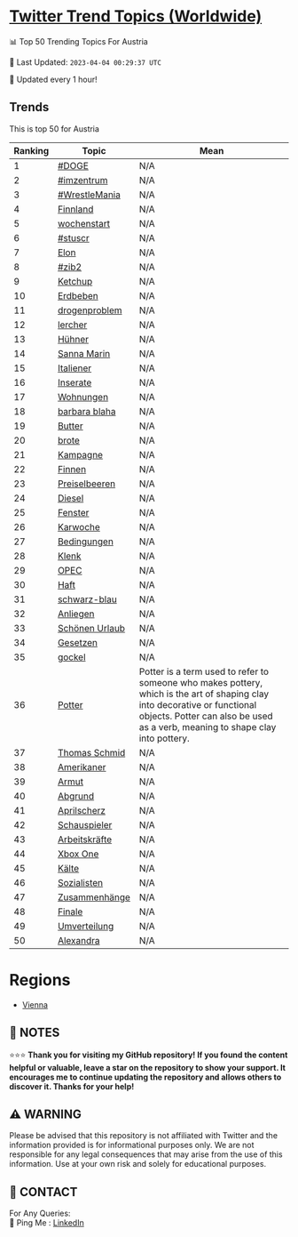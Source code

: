 [Twitter Trend Topics (Worldwide)](https://github.com/ErcinDedeoglu/Twitter-Trend-Topics)
==========


📊 Top 50 Trending Topics For Austria

📆 Last Updated: `2023-04-04 00:29:37 UTC`

🔧 Updated every 1 hour!


## Trends

This is top 50 for Austria

| Ranking | Topic | Mean |
| ------- | ------------ | ------------ |
| 1 | [#DOGE](http://twitter.com/search?q=%23DOGE) | N/A |
| 2 | [#imzentrum](http://twitter.com/search?q=%23imzentrum) | N/A |
| 3 | [#WrestleMania](http://twitter.com/search?q=%23WrestleMania) | N/A |
| 4 | [Finnland](http://twitter.com/search?q=Finnland) | N/A |
| 5 | [wochenstart](http://twitter.com/search?q=wochenstart) | N/A |
| 6 | [#stuscr](http://twitter.com/search?q=%23stuscr) | N/A |
| 7 | [Elon](http://twitter.com/search?q=Elon) | N/A |
| 8 | [#zib2](http://twitter.com/search?q=%23zib2) | N/A |
| 9 | [Ketchup](http://twitter.com/search?q=Ketchup) | N/A |
| 10 | [Erdbeben](http://twitter.com/search?q=Erdbeben) | N/A |
| 11 | [drogenproblem](http://twitter.com/search?q=drogenproblem) | N/A |
| 12 | [lercher](http://twitter.com/search?q=lercher) | N/A |
| 13 | [Hühner](http://twitter.com/search?q=H%c3%bchner) | N/A |
| 14 | [Sanna Marin](http://twitter.com/search?q=Sanna+Marin) | N/A |
| 15 | [Italiener](http://twitter.com/search?q=Italiener) | N/A |
| 16 | [Inserate](http://twitter.com/search?q=Inserate) | N/A |
| 17 | [Wohnungen](http://twitter.com/search?q=Wohnungen) | N/A |
| 18 | [barbara blaha](http://twitter.com/search?q=barbara+blaha) | N/A |
| 19 | [Butter](http://twitter.com/search?q=Butter) | N/A |
| 20 | [brote](http://twitter.com/search?q=brote) | N/A |
| 21 | [Kampagne](http://twitter.com/search?q=Kampagne) | N/A |
| 22 | [Finnen](http://twitter.com/search?q=Finnen) | N/A |
| 23 | [Preiselbeeren](http://twitter.com/search?q=Preiselbeeren) | N/A |
| 24 | [Diesel](http://twitter.com/search?q=Diesel) | N/A |
| 25 | [Fenster](http://twitter.com/search?q=Fenster) | N/A |
| 26 | [Karwoche](http://twitter.com/search?q=Karwoche) | N/A |
| 27 | [Bedingungen](http://twitter.com/search?q=Bedingungen) | N/A |
| 28 | [Klenk](http://twitter.com/search?q=Klenk) | N/A |
| 29 | [OPEC](http://twitter.com/search?q=OPEC) | N/A |
| 30 | [Haft](http://twitter.com/search?q=Haft) | N/A |
| 31 | [schwarz-blau](http://twitter.com/search?q=schwarz-blau) | N/A |
| 32 | [Anliegen](http://twitter.com/search?q=Anliegen) | N/A |
| 33 | [Schönen Urlaub](http://twitter.com/search?q=Sch%c3%b6nen+Urlaub) | N/A |
| 34 | [Gesetzen](http://twitter.com/search?q=Gesetzen) | N/A |
| 35 | [gockel](http://twitter.com/search?q=gockel) | N/A |
| 36 | [Potter](http://twitter.com/search?q=Potter) | Potter is a term used to refer to someone who makes pottery, which is the art of shaping clay into decorative or functional objects. Potter can also be used as a verb, meaning to shape clay into pottery. |
| 37 | [Thomas Schmid](http://twitter.com/search?q=Thomas+Schmid) | N/A |
| 38 | [Amerikaner](http://twitter.com/search?q=Amerikaner) | N/A |
| 39 | [Armut](http://twitter.com/search?q=Armut) | N/A |
| 40 | [Abgrund](http://twitter.com/search?q=Abgrund) | N/A |
| 41 | [Aprilscherz](http://twitter.com/search?q=Aprilscherz) | N/A |
| 42 | [Schauspieler](http://twitter.com/search?q=Schauspieler) | N/A |
| 43 | [Arbeitskräfte](http://twitter.com/search?q=Arbeitskr%c3%a4fte) | N/A |
| 44 | [Xbox One](http://twitter.com/search?q=Xbox+One) | N/A |
| 45 | [Kälte](http://twitter.com/search?q=K%c3%a4lte) | N/A |
| 46 | [Sozialisten](http://twitter.com/search?q=Sozialisten) | N/A |
| 47 | [Zusammenhänge](http://twitter.com/search?q=Zusammenh%c3%a4nge) | N/A |
| 48 | [Finale](http://twitter.com/search?q=Finale) | N/A |
| 49 | [Umverteilung](http://twitter.com/search?q=Umverteilung) | N/A |
| 50 | [Alexandra](http://twitter.com/search?q=Alexandra) | N/A |



# Regions

* [Vienna](</Austria/Vienna.md>)



## 📝 NOTES

⭐⭐⭐ **Thank you for visiting my GitHub repository! If you found the content helpful or valuable, leave a star on the repository to show your support. It encourages me to continue updating the repository and allows others to discover it. Thanks for your help!**


## ⚠️ WARNING

Please be advised that this repository is not affiliated with Twitter and the information provided is for informational purposes only. We are not responsible for any legal consequences that may arise from the use of this information. Use at your own risk and solely for educational purposes.


## 📨 CONTACT

 For Any Queries:  
            🏓 Ping Me : [LinkedIn](https://www.linkedin.com/in/ercindedeoglu/)
